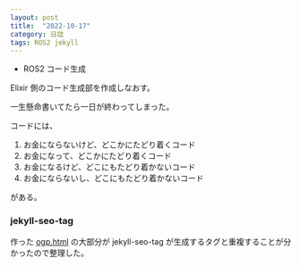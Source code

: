 ```yaml
---
layout: post
title:  "2022-10-17"
category: 日誌
tags: ROS2 jekyll
---
```


* ROS2 コード生成

Elixir 側のコード生成部を作成しなおす。

一生懸命書いてたら一日が終わってしまった。

コードには、

1. お金にならないけど、どこかにたどり着くコード
2. お金になって、どこかにたどり着くコード
3. お金になるけど、どこにもたどり着かないコード
4. お金にならないし、どこにもたどり着かないコード

がある。

### jekyll-seo-tag

作った [ogp.html](https://github.com/pojiro/pojiro.github.io/blob/554bec4b33598fd659e24e62862f08f0e9fa3e13/_includes/ogp.html) の大部分が jekyll-seo-tag が生成するタグと重複することが分かったので整理した。
